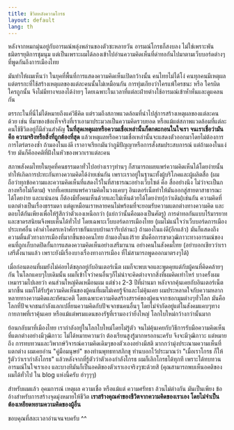 ```yaml
---
title: ชีวิตหลังความโกรธ
layout: default
lang: th
---
```


<p>หลังจากหมกมุ่นอยู่กับอารมณ์พลุ่งพล่านของตัวซะหลายวัน อารมณ์โกรธก็สงบลง ไม่ใช่เพราะพันธมิตรฯยุติการชุมนุม แต่เป็นเพราะผมได้ลองเข้าไปอ่านความคิดเห็นที่ด่าทอกันไปมาตามเว็บบอร์ดต่างๆ ที่พูดกันถึงการเมืองไทย</p>
<p>มันทำให้ผมเห็นว่า ในยุคที่พื้นที่การแสดงความคิดเห็นเปิดกว้างนั้น คนไทยไม่ได้โง่ คนทุกคนมีเหตุผล แต่ตรรกะที่ใช้สร้างเหตุผลของแต่ละคนนั้นไม่เหมือนกัน การทุ่มเถียงว่าใครแพ้ใครชนะ หรือ ใครผิดใครถูกนั้น จึงไม่มีทางจบลงได้ง่ายๆ โดยเฉพาะในเวลาที่แต่ละฝ่ายต่างใช้อารมณ์เข้าห้ำหั่นและดูแคลนกัน</p>
<!--break--><p>ตรรกะในที่นี่ไม่ได้หมายถึงแค่วิธีคิด แต่รวมถึงสภาพแวดล้อมที่นำไปสู่การสร้างเหตุผลของแต่ละคนด้วย เช่น ที่มาของข้อเท็จจริงที่เราเอามาประมวลเป็นความคิดรวบยอด หรือแม้แต่สภาพแวดล้อมที่แต่ละคนใช้ชีวิตอยู่ก็มีส่วนสำคัญ <strong>ในที่สุดเหตุผลหรือความเชื่อเหล่านั้นก็ตกตะกอนในใจเรา จนเราเชื่อว่ามันคือ ความจริงหรือสิ่งที่ถูกต้องที่สุด</strong> แล้วเหตุผลหรือความเชื่อเหล่านั้นจะแสดงตัวออกมาโดยไม่ต้องการการไตร่ตรองซ้ำ ถ้ามองในแง่ดี เราอาจเรียกมันว่าภูมิปัญญาหรือการสั่งสมประสบการณ์ แต่ถ้ามองในแง่ร้าย มันก็คืออคติที่ฝังในหัวของพวกเราแต่ละคน</p>
<p>สภาพสังคมไทยในยุคที่คนธรรมดาทั่วไปอย่างเราๆท่านๆ ก็สามารถเผยแพร่ความคิดเห็นได้โดยง่ายนั้น ทำให้เกิดการปะทะกันทางความคิดได้ง่ายเช่นกัน เพราะเราอยู่ในฐานะทั้งผู้บริโภคและผู้ผลิตสื่อ (ผมถือว่าทุกข้อความและความคิดเห็นที่แสดงไว้ในที่สาธารณะอย่างเว็บไซต์ คือ สื่ออย่างนึง ไม่ว่าจะเป็นกลางหรือไม่ก็ตาม) จากที่เคยเผยแพร่ความคิดในวงแคบๆ อินเตอร์เน็ตทำให้มันออกสู่สายตาสาธารณะได้โดยง่าย และแน่นอน ก็ต้องมีทั้งคนเห็นด้วยและไม่เห็นด้วยได้โดยง่าย(กว่าเดิม)เช่นกัน ความคิดที่แตกต่างเป็นเรื่องธรรมดา แต่ดูเหมือนเราหลายคนไม่พร้อมที่จะยอมรับความแตกต่างทางความคิด และตอบโต้กันเพียงเพื่อให้รู้สึกว่าตัวเองเหนือกว่า (แย่กว่านั้นคือมองเป็นศัตรู) การด่าทอกันแบบไร้มารยาทและขาดรสนิยมจึงพบเห็นได้ทั่วไป โดยเฉพาะเว็บบอร์ดการเมืองไทย (ผมไม่แน่ใจว่าเว็บบอร์ดการเมืองประเทศอื่น เค้าด่าโคตรเหง้าศักราชกันแบบบ้านเรารึเปล่านะ) ถ้ามองในแง่ดี(อีกแล้ว) มันก็แสดงถึงความตื่นตัวทางการเมืองที่มากขึ้นของคนไทย ถ้ามองในแง่ร้าย มันคือการขาดวุฒิภาวะทางอารมณ์ของคนที่ถูกเก็บกดปิดกั้นการแสดงความคิดเห็นอย่างเสรีมานาน อย่างคนในสังคมไทย (อย่าบอกเชียวว่าเราเสรีตั้งนานแล้ว เพราะยังมีเรื่องบางเรื่องทางการเมือง ที่ไม่สามารถพูดออกมาตรงๆได้)</p>
<p>เมื่อก่อนตอนที่ผมยังไม่ค่อยได้ขลุกอยู่กับอินเตอร์เน็ต ผมก็จะพบเจอและพูดคุยแต่กับผู้คนที่คิดคล้ายๆกัน ในโลกแคบๆใบเดิมนั้น ผมก็เข้าใจว่าคนอื่นๆก็ไม่น่าจะคิดต่างจากสิ่งที่ผมคิดเท่าไหร่ บางครั้งผมเหมารวมไปเลยว่า คนส่วนใหญ่คิดเหมือนผม แต่ช่วง 2-3 ปีที่ผ่านมา หลังจากคุ้นเคยกับอินเตอร์เน็ตมากขึ้น ผมก็ได้รับรู้ความคิดเห็นของผู้คนที่ผมไม่เคยรู้จักและไม่คุ้นเคย ผมประหลาดใจกับความหลากหลายทางความคิดและทัศนะคติ โดยเฉพาะความคิดสร้างสรรค์ของผู้คนจากซอกมุมต่างๆทั่วโลก มันคือโลกที่ปัจเจกชนกำลังแลกเปลี่ยนความคิดกับปัจเจกชนคนอื่นๆ โดยไม่จำกัดอยู่แต่ในสังคมแคบๆทางกายภาพที่เราคุ้นเคย หรือแม้แต่พรมแดนของรัฐที่เรามองว่ายิ่งใหญ่ โลกใบใหม่กว้างกว่านั้นมาก</p>
<p>ย้อนกลับมาที่เมืองไทย เรากำลังอยู่ในโลกใบใหม่โดยไม่รู้ตัว จนไม่คุ้นเคยกับวิธีการรับมือความคิดเห็นที่แตกต่างอย่างมีวุฒิภาวะ ไม่ได้หมายความว่า ต้องเรียนสูงรู้มากหรอกนะครับ จึงจะมีวุฒิภาวะ แต่หมายถึง การทบทวนและวิพากษ์วิจารณ์ความคิดเดิมๆของตัวเองอย่างมีสติ มากกว่ามุ่งประณามความเห็นที่แตกต่าง ผมเคยอ่าน "คู่มือมนุษย์" ของท่านพุทธทาสภิกขุ ท่านบอกไว้ประมาณว่า "เมื่อเราโกรธ ก็ให้รู้ตัวว่าเรากำลังโกรธ" แล้วหลังจากที่รู้ตัวว่าตัวเองกำลังโกรธ ผมก็เลิกโกรธได้ทุกที เพราะได้ทบทวนอารมณ์ในใจเราเอง และบางทีมันก็เป็นอคติของตัวเราเองจริงๆซะด้วยสิ (คุณสามารถพบเห็นอคติของผมได้ทั่วไป ใน blog แห่งนี้ครับ ฮ่าๆๆๆ)</p>
<p>สำหรับผมแล้ว อุคมการณ์ เหตุผล ความเชื่อ หรือแม้แต่ ความศรัทธา ล้วนไม่ต่างกัน มันเป็นเพียง ข้ออ้างสำหรับการสร้างจุดมุ่งหมายให้ชีวิต <strong>เราสร้างคุณค่าของชีวิตจากความคิดของเราเอง โดยไม่จำเป็นต้องเหยียดหยามความคิดของผู้อื่น</strong></p>
<p>ขอบคุณที่สละเวลาอ่านจนจบครับ ^^</p>
